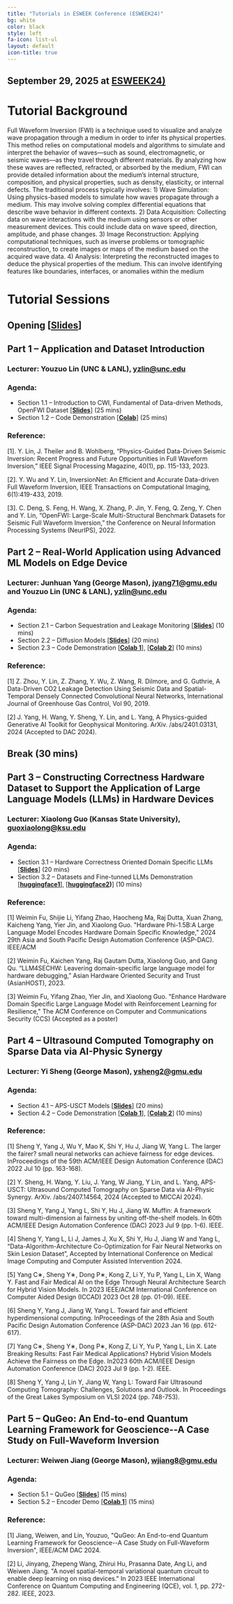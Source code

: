 ```yaml
---
title: "Tutorials in ESWEEK Conference (ESWEEK24)"
bg: white
color: black
style: left
fa-icon: list-ul
layout: default
icon-title: true
---
```

 
<div style="text-align:center;">
  <span class="fa-stack subtlecircle" style="font-size:64px; background:rgba(0,128,0,0.1)">
    <i class="fa fa-circle fa-stack-2x text-white"></i>
    <i class="fa fa-server fa-stack-1x text-green"></i>
  </span>
</div>

## September 29, 2025 at **[ESWEEK24)]( https://esweek.org/tutorials/)**

<!-- <div style="text-align:center;">
  <a href="https://www.hyatt.com/en-US/hotel/washington/hyatt-regency-bellevue-on-seattles-eastside/belle"><img width="800px" src="img/virtual.jpg"/></a>
  &nbsp;  &nbsp;  &nbsp;  &nbsp;
</div> -->



<!-- ### Overview -->
# Tutorial Background
Full Waveform Inversion (FWI) is a technique used to visualize and analyze wave propagation through a medium
in order to infer its physical properties. This method relies on computational models and algorithms to simulate and interpret
the behavior of waves—such as sound, electromagnetic, or seismic waves—as they travel through different materials. By
analyzing how these waves are reflected, refracted, or absorbed by the medium, FWI can provide detailed information about
the medium’s internal structure, composition, and physical properties, such as density, elasticity, or internal defects. The
traditional process typically involves: 1) Wave Simulation: Using physics-based models to simulate how waves propagate
through a medium. This may involve solving complex differential equations that describe wave behavior in different contexts.
2) Data Acquisition: Collecting data on wave interactions with the medium using sensors or other measurement devices. This
could include data on wave speed, direction, amplitude, and phase changes. 3) Image Reconstruction: Applying computational techniques, such as inverse problems or tomographic
reconstruction, to create images or maps of the medium based on the acquired wave data. 4) Analysis: Interpreting the
reconstructed images to deduce the physical properties of the medium. This can involve identifying features like boundaries,
interfaces, or anomalies within the medium


# Tutorial Sessions
## Opening [**[Slides](https://drive.google.com/file/d/1U7MJnwrFC57pUaRVJlPt6L4HtqSAd2xJ/view?usp=sharing)**]
## Part 1 – Application and Dataset Introduction
### Lecturer: Youzuo Lin (UNC & LANL), yzlin@unc.edu
### Agenda:
* Section 1.1 – Introduction to CWI, Fundamental of Data-driven Methods, OpenFWI Dataset [**[Slides](https://drive.google.com/file/d/1iBbGfBlBxUBt__i8SP5fYqfyRB96hZI7/view?usp=sharing)**] (25 mins)
* Section 1.2 – Code Demonstration [**[Colab](https://openfwi-lanl.github.io/tutorial/#/)**] (25 mins) 

### Reference: 
[1]. Y. Lin, J. Theiler and B. Wohlberg, “Physics-Guided Data-Driven Seismic Inversion: Recent Progress and Future Opportunities in Full Waveform Inversion,” IEEE Signal Processing Magazine, 40(1), pp. 115-133, 2023.

[2]. Y. Wu and Y. Lin, InversionNet: An Efficient and Accurate Data-driven Full Waveform Inversion, IEEE Transactions on Computational Imaging, 6(1):419-433, 2019.

[3]. C. Deng, S. Feng, H. Wang, X. Zhang, P. Jin, Y. Feng, Q. Zeng, Y. Chen and Y. Lin, “OpenFWI: Large-Scale Multi-Structural Benchmark Datasets for Seismic Full Waveform Inversion,” the Conference on Neural Information Processing Systems (NeurIPS), 2022.


## Part 2 – Real-World Application using Advanced ML Models on Edge Device 

### Lecturer: Junhuan Yang (George Mason), jyang71@gmu.edu and Youzuo Lin (UNC & LANL), yzlin@unc.edu

### Agenda:
* Section 2.1 – Carbon Sequestration and Leakage Monitoring [**[Slides](https://drive.google.com/file/d/1iBbGfBlBxUBt__i8SP5fYqfyRB96hZI7/view?usp=sharing)**] (10 mins)
* Section 2.2 – Diffusion Models [**[Slides](https://drive.google.com/file/d/1Cn1fnrliTQLMxPW_Ukv3efkatTMNRQ31/view?usp=sharing)**] (20 mins)
* Section 2.3 – Code Demonstration [**[Colab 1](https://colab.research.google.com/drive/1RpxFVnEXv62a4ZQuB-0X-bjxh6f14OY9?usp=sharing)**], [**[Colab 2](https://colab.research.google.com/drive/1rMcR1W3BJa75UUFXVE6BIEBhNB6PgvxP?usp=sharing)**]  (10 mins)

### Reference:
[1] Z. Zhou, Y. Lin, Z. Zhang, Y. Wu, Z. Wang, R. Dilmore, and G. Guthrie, A Data-Driven CO2 Leakage Detection Using Seismic Data and Spatial-Temporal Densely Connected Convolutional Neural Networks, International Journal of Greenhouse Gas Control, Vol 90, 2019.

[2] J. Yang, H. Wang, Y. Sheng, Y. Lin,  and L. Yang, A Physics-guided Generative AI Toolkit for Geophysical Monitoring. ArXiv. /abs/2401.03131, 2024 (Accepted to DAC 2024).



## Break (30 mins)

## Part 3 – Constructing Correctness Hardware Dataset to Support the Application of Large Language Models (LLMs) in Hardware Devices 

### Lecturer:  Xiaolong Guo (Kansas State University), guoxiaolong@ksu.edu

### Agenda:
* Section 3.1 – Hardware Correctness Oriented Domain Specific LLMs [**[Slides](https://drive.google.com/file/d/1122yPXXIRMi6J98yaXeMKB1p4EQ2pObX/view?usp=sharing)**] (20 mins)
* Section 3.2 – Datasets and Fine-tunned LLMs Demonstration [**[huggingface1](https://huggingface.co/datasets/KSU-HW-SEC/LLM4SecHW-OSHD)**], [**[huggingface2](https://huggingface.co/datasets/KSU-HW-SEC/hardware_code_and_sec_large))**] (10 mins)

### Reference:
[1] Weimin Fu, Shijie Li, Yifang Zhao, Haocheng Ma, Raj Dutta, Xuan Zhang, Kaicheng Yang, Yier Jin, and Xiaolong Guo. "Hardware Phi-1.5B:A Large Language Model Encodes Hardware Domain Specific Knowledge," 2024 29th Asia and South Pacific Design Automation Conference (ASP-DAC). IEEE/ACM

[2] Weimin Fu, Kaichen Yang, Raj Gautam Dutta, Xiaolong Guo, and Gang Qu. “LLM4SECHW: Leavering domain-specific large language model for hardware debugging,” Asian Hardware Oriented Security and Trust (AsianHOST), 2023.

[3] Weimin Fu, Yifang Zhao, Yier Jin, and Xiaolong Guo. "Enhance Hardware Domain Specific Large Language Model with Reinforcement Learning for Resilience," The ACM Conference on Computer and Communications Security (CCS) (Accepted as a poster)



## Part 4 – Ultrasound Computed Tomography on Sparse Data via AI-Physic Synergy 

### Lecturer: Yi Sheng (George Mason), ysheng2@gmu.edu

### Agenda:
* Section 4.1 – APS-USCT Models [**[Slides](https://drive.google.com/file/d/1btInOLg24ttWbk5iGPkhvNUT0BcFG2nz/view?usp=sharing)**] (20 mins)
* Section 4.2 – Code Demonstration [**[Colab 1](https://colab.research.google.com/drive/1RpxFVnEXv62a4ZQuB-0X-bjxh6f14OY9?usp=sharing)**], [**[Colab 2](https://colab.research.google.com/drive/1rMcR1W3BJa75UUFXVE6BIEBhNB6PgvxP?usp=sharing)**]  (10 mins)

### Reference:
[1] Sheng Y, Yang J, Wu Y, Mao K, Shi Y, Hu J, Jiang W, Yang L. The larger the fairer? small neural networks can achieve fairness for edge devices. InProceedings of the 59th ACM/IEEE Design Automation Conference
(DAC) 2022 Jul 10 (pp. 163-168).

[2] Y. Sheng, H. Wang, Y. Liu, J. Yang, W Jiang, Y Lin,  and L. Yang, APS-USCT: Ultrasound Computed Tomography on Sparse Data via AI-Physic Synergy. ArXiv. /abs/2407.14564, 2024 (Accepted to MICCAI 2024).

[3] Sheng Y, Yang J, Yang L, Shi Y, Hu J, Jiang W. Muffin: A framework toward multi-dimension ai fairness by uniting off-the-shelf models. In 60th ACM/IEEE Design Automation Conference (DAC) 2023 Jul 9 (pp. 1-6). IEEE.

[4] Sheng Y, Yang L, Li J, James J, Xu X, Shi Y, Hu J, Jiang W and Yang L, “Data-Algorithm-Architecture Co-Optimization for Fair Neural Networks on Skin Lesion Dataset”, Accepted by International Conference on Medical Image Computing and Computer Assisted Intervention 2024.

[5] Yang C∗, Sheng Y∗, Dong P∗, Kong Z, Li Y, Yu P, Yang L, Lin X, Wang Y. Fast and Fair Medical AI on the Edge Through Neural Architecture Search for Hybrid Vision Models. In 2023 IEEE/ACM International Conference on Computer Aided Design (ICCAD) 2023 Oct 28 (pp. 01-09). IEEE.

[6] Sheng Y, Yang J, Jiang W, Yang L. Toward fair and efficient hyperdimensional computing. InProceedings of the 28th Asia and South Pacific Design Automation Conference (ASP-DAC) 2023 Jan 16 (pp. 612-617).

[7] Yang C∗, Sheng Y∗, Dong P∗, Kong Z, Li Y, Yu P, Yang L, Lin X. Late Breaking Results: Fast Fair Medical Applications? Hybrid Vision Models Achieve the Fairness on the Edge. In2023 60th ACM/IEEE Design Automation Conference (DAC) 2023 Jul 9 (pp. 1-2). IEEE.

[8] Sheng Y, Yang J, Lin Y, Jiang W, Yang L: Toward Fair Ultrasound Computing Tomography: Challenges, Solutions and Outlook. In Proceedings of the Great Lakes Symposium on VLSI 2024 (pp. 748-753).



## Part 5 – QuGeo: An End-to-end Quantum Learning Framework for Geoscience--A Case Study on Full-Waveform Inversion

### Lecturer: Weiwen Jiang (George Mason), wjiang8@gmu.edu

### Agenda:
* Section 5.1 – QuGeo [**[Slides](https://drive.google.com/file/d/1Cn1fnrliTQLMxPW_Ukv3efkatTMNRQ31/view?usp=sharing)**] (15 mins)
* Section 5.2 – Encoder Demo [**[Colab 1](https://colab.research.google.com/drive/1kvsoocfuNbs2T7KIR4QkcSWy96ge-QA-?usp=sharing)**]  (15 mins)

### Reference:
[1] Jiang, Weiwen, and Lin, Youzuo, "QuGeo: An End-to-end Quantum Learning Framework for Geoscience--A Case Study on Full-Waveform Inversion", IEEE/ACM DAC 2024.

[2] Li, Jinyang, Zhepeng Wang, Zhirui Hu, Prasanna Date, Ang Li, and Weiwen Jiang. "A novel spatial-temporal variational quantum circuit to enable deep learning on nisq devices." In 2023 IEEE International Conference on Quantum Computing and Engineering (QCE), vol. 1, pp. 272-282. IEEE, 2023.


<!-- Abstract
We are currently living in the Noisy Intermediate-Scale Quantum (NISQ) era, where noise and scalability are well-known and crucial issues. We have been witnessing the rapid development of superconducting quantum computers, which gradually alleviates scalability issues where we have quantum computer with 433 qubits from IBM. However, the high noise in quantum computing is still a barrier to the use of quantum computing in real-world applications. For ibm_belem processor, the qubits error is at the level of 10^-4 to 10^-2.
Although they have great potential to work well on a fixed noise level, the change of noise will make the pre-designed noise-aware solution useless and incur high overhead for solution adaptation. Unfortunately, the noises on quantum devices are unstable. -->

<!-- objective
The objective of the proposed workshop on the unstable noise of quantum computing is to address one of the most significant challenges in the development of quantum computing, which is the issue of unstable noise. The workshop aims to bring together experts and researchers from different backgrounds to explore and share their insights on this critical problem. The objective is to provide a platform to discuss different approaches to mitigating noise, including error-correction techniques, noise-reducing algorithms, and hardware improvements.

The detailed objectives are listed as follows:
* Develop a comprehensive understanding of the current state of research on unstable noise in quantum computing.
* Provide a platform for researchers and industry experts to present and discuss their latest findings and insights on mitigating unstable noise in quantum computing.
* Foster collaboration among researchers and industry experts to develop novel techniques and strategies for addressing unstable noise in quantum computing.
* Facilitate discussions on the limitations of current techniques and identify areas where further research is needed.
* Encourage the development of reproducible quantum computing systems that can effectively mitigate unstable noise.
* Provide an opportunity for attendees to network and build new collaborations in the field of quantum computing. -->



<!-- 
<div style="text-align:center;">
  <p>
    <a href="qccc-cfp.txt">
      <i class="fa fa-file-text-o">&nbsp;<b>Download the QCCC-22 CFP </b></i>
    </a>
  </p>
</div> -->

<!-- 

### Proposed Tutorial

Our objective with this tutorial is to provide our audience with a solid starting point, equipping them with the knowledge and resources to embark on their own research endeavors. We anticipate that the insights gained from this tutorial will empower participants to pursue their research aspirations effectively. Particularly, we will deliver a research presentation regarding our R&D as well as a hands-on tutorial to go through our openly released software package and datasets. We will demonstrate how to solve wave imaging on various computing environments including both GPUs clusters and edge devices. The topics would be of great interest to students and faculty members from data science, computational imaging, and computational mathematics, as well as to practitioners from industry. This tutorial will be a hands-on demonstration to guide participants through the concepts and practical implementation using Python codes within the Jupyter Notebook.

### Target Audiences

Entry-level to mid-career graduate students, with a strong interest in imaging science and machine learning, and with a foundational understanding of inverse theory, fundamental deep-learning techniques, and basic Python programming skills. These prerequisites will ensure that participants can fully engage with and benefit from the material presented.

## Tentative Agenda:

### Part 1. Theory, Models, and Data Availability (50 mins), Lecturer: Youzuo (UNC)
* Section 1.1 – Introduction to FWI, fundamental to data-driven methods, OpenFWI dataset (Youzuo, 25 mins)
* Section 1.2 – Step-by-step code demonstration (Youzuo, 25 mins)

### Part 2. Advanced ML models with demonstration on Edge Device (60 mins), Lecturer: Junhuan Yang (George Mason) and Youzuo Lin (UNC)
* Section 2.1 – Hybrid Model (Youzuo, 15 mins), and Diffusion models (Junhuan, 20 mins) 
* Section 2.2 – Step-by-step code demonstration on edge device (Junhuan, 20 mins)

## Reference
1. Y. Lin, J. Theiler and B. Wohlberg, “Physics-Guided Data-Driven Seismic Inversion: Recent Progress and Future Opportunities in Full Waveform Inversion,” *IEEE Signal Processing Magazine*, 40(1), pp. 115-133, 2023.

2. C. Deng, S. Feng, H. Wang, X. Zhang, P. Jin, Y. Feng, Q. Zeng, Y. Chen and Y. Lin, "OpenFWI: Large-Scale Multi-Structural Benchmark Datasets for Seismic Full Waveform Inversion," *the Conference on Neural Information Processing Systems (NeurIPS)*, 2022. -->


<!-- <script type='text/javascript' id='clustrmaps' src='//cdn.clustrmaps.com/map_v2.js?cl=ffffff&w=300&t=tt&d=cIhgYH1fFbP-ZJ070ZjU28sR5hr_iWckMoZ9Qd3Yw1c&co=1a6ea8'></script> -->
